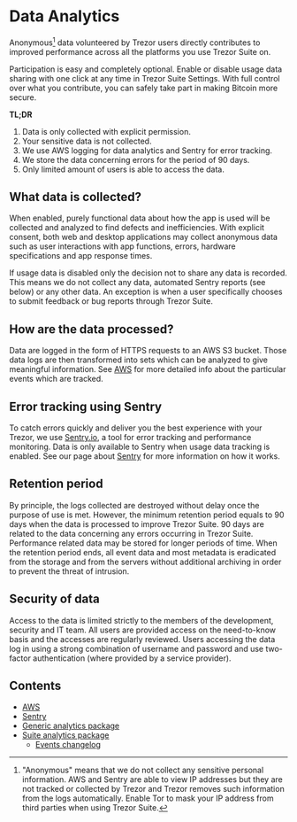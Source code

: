 # Data Analytics

Anonymous[^1] data volunteered by Trezor users directly contributes to improved performance across all the platforms you use Trezor Suite on.

[^1]: "Anonymous" means that we do not collect any sensitive personal information. AWS and Sentry are able to view IP addresses but they are not tracked or collected by Trezor and Trezor removes such information from the logs automatically. Enable Tor to mask your IP address from third parties when using Trezor Suite.

Participation is easy and completely optional. Enable or disable usage data sharing with one click at any time in Trezor Suite Settings. With full control over what you contribute, you can safely take part in making Bitcoin more secure.

**TL;DR**

1. Data is only collected with explicit permission.
2. Your sensitive data is not collected.
3. We use AWS logging for data analytics and Sentry for error tracking.
4. We store the data concerning errors for the period of 90 days.
5. Only limited amount of users is able to access the data.

## What data is collected?

When enabled, purely functional data about how the app is used will be collected and analyzed to find defects and inefficiencies. With explicit consent, both web and desktop applications may collect anonymous data such as user interactions with app functions, errors, hardware specifications and app response times.

If usage data is disabled only the decision not to share any data is recorded. This means we do not collect any data, automated Sentry reports (see below) or any other data. An exception is when a user specifically chooses to submit feedback or bug reports through Trezor Suite.

## How are the data processed?

Data are logged in the form of HTTPS requests to an AWS S3 bucket. Those data logs are then transformed into sets which can be analyzed to give meaningful information. See [AWS](aws.md) for more detailed info about the particular events which are tracked.

## Error tracking using Sentry

To catch errors quickly and deliver you the best experience with your Trezor, we use [Sentry.io](https://sentry.io/), a tool for error tracking and performance monitoring. Data is only available to Sentry when usage data tracking is enabled. See our page about [Sentry](sentry.md) for more information on how it works.

## Retention period

By principle, the logs collected are destroyed without delay once the purpose of use is met. However, the minimum retention period equals to 90 days when the data is processed to improve Trezor Suite. 90 days are related to the data concerning any errors occurring in Trezor Suite. Performance related data may be stored for longer periods of time. When the retention period ends, all event data and most metadata is eradicated from the storage and from the servers without additional archiving in order to prevent the threat of intrusion.

## Security of data

Access to the data is limited strictly to the members of the development, security and IT team. All users are provided access on the need-to-know basis and the accesses are regularly reviewed. Users accessing the data log in using a strong combination of username and password and use two-factor authentication (where provided by a service provider).

## Contents

-   [AWS](./aws.md)
-   [Sentry](./sentry.md)
-   [Generic analytics package](https://github.com/trezor/trezor-suite/blob/develop/packages/analytics/README.md)
-   [Suite analytics package](https://github.com/trezor/trezor-suite/blob/develop/packages/suite-analytics/README.md)
    -   [Events changelog](https://github.com/trezor/trezor-suite/blob/develop/packages/suite-analytics/CHANGELOG.md)
